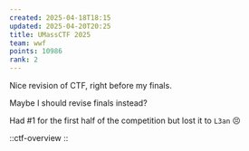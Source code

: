 ```yaml
---
created: 2025-04-18T18:15
updated: 2025-04-20T20:25
title: UMassCTF 2025
team: wwf
points: 10986
rank: 2
---
```


Nice revision of CTF, right before my finals.

Maybe I should revise finals instead?

Had #1 for the first half of the competition but lost it to `L3an` 😣

::ctf-overview
::
